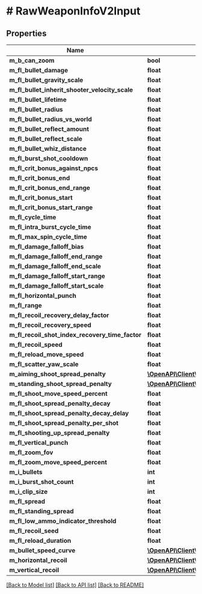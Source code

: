 # # RawWeaponInfoV2Input

## Properties

Name | Type | Description | Notes
------------ | ------------- | ------------- | -------------
**m_b_can_zoom** | **bool** |  | [optional]
**m_fl_bullet_damage** | **float** |  | [optional]
**m_fl_bullet_gravity_scale** | **float** |  | [optional]
**m_fl_bullet_inherit_shooter_velocity_scale** | **float** |  | [optional]
**m_fl_bullet_lifetime** | **float** |  | [optional]
**m_fl_bullet_radius** | **float** |  | [optional]
**m_fl_bullet_radius_vs_world** | **float** |  | [optional]
**m_fl_bullet_reflect_amount** | **float** |  | [optional]
**m_fl_bullet_reflect_scale** | **float** |  | [optional]
**m_fl_bullet_whiz_distance** | **float** |  | [optional]
**m_fl_burst_shot_cooldown** | **float** |  | [optional]
**m_fl_crit_bonus_against_npcs** | **float** |  | [optional]
**m_fl_crit_bonus_end** | **float** |  | [optional]
**m_fl_crit_bonus_end_range** | **float** |  | [optional]
**m_fl_crit_bonus_start** | **float** |  | [optional]
**m_fl_crit_bonus_start_range** | **float** |  | [optional]
**m_fl_cycle_time** | **float** |  | [optional]
**m_fl_intra_burst_cycle_time** | **float** |  | [optional]
**m_fl_max_spin_cycle_time** | **float** |  | [optional]
**m_fl_damage_falloff_bias** | **float** |  | [optional]
**m_fl_damage_falloff_end_range** | **float** |  | [optional]
**m_fl_damage_falloff_end_scale** | **float** |  | [optional]
**m_fl_damage_falloff_start_range** | **float** |  | [optional]
**m_fl_damage_falloff_start_scale** | **float** |  | [optional]
**m_fl_horizontal_punch** | **float** |  | [optional]
**m_fl_range** | **float** |  | [optional]
**m_fl_recoil_recovery_delay_factor** | **float** |  | [optional]
**m_fl_recoil_recovery_speed** | **float** |  | [optional]
**m_fl_recoil_shot_index_recovery_time_factor** | **float** |  | [optional]
**m_fl_recoil_speed** | **float** |  | [optional]
**m_fl_reload_move_speed** | **float** |  | [optional]
**m_fl_scatter_yaw_scale** | **float** |  | [optional]
**m_aiming_shoot_spread_penalty** | [**\OpenAPI\Client\Model\MAimingshootspreadpenalty**](MAimingshootspreadpenalty.md) |  | [optional]
**m_standing_shoot_spread_penalty** | [**\OpenAPI\Client\Model\MStandingshootspreadpenalty**](MStandingshootspreadpenalty.md) |  | [optional]
**m_fl_shoot_move_speed_percent** | **float** |  | [optional]
**m_fl_shoot_spread_penalty_decay** | **float** |  | [optional]
**m_fl_shoot_spread_penalty_decay_delay** | **float** |  | [optional]
**m_fl_shoot_spread_penalty_per_shot** | **float** |  | [optional]
**m_fl_shooting_up_spread_penalty** | **float** |  | [optional]
**m_fl_vertical_punch** | **float** |  | [optional]
**m_fl_zoom_fov** | **float** |  | [optional]
**m_fl_zoom_move_speed_percent** | **float** |  | [optional]
**m_i_bullets** | **int** |  | [optional]
**m_i_burst_shot_count** | **int** |  | [optional]
**m_i_clip_size** | **int** |  | [optional]
**m_fl_spread** | **float** |  | [optional]
**m_fl_standing_spread** | **float** |  | [optional]
**m_fl_low_ammo_indicator_threshold** | **float** |  | [optional]
**m_fl_recoil_seed** | **float** |  | [optional]
**m_fl_reload_duration** | **float** |  | [optional]
**m_bullet_speed_curve** | [**\OpenAPI\Client\Model\RawItemWeaponInfoBulletSpeedCurveV2Input**](RawItemWeaponInfoBulletSpeedCurveV2Input.md) |  | [optional]
**m_horizontal_recoil** | [**\OpenAPI\Client\Model\RawWeaponInfoHorizontalRecoilV2Input**](RawWeaponInfoHorizontalRecoilV2Input.md) |  | [optional]
**m_vertical_recoil** | [**\OpenAPI\Client\Model\RawWeaponInfoVerticalRecoilV2Input**](RawWeaponInfoVerticalRecoilV2Input.md) |  | [optional]

[[Back to Model list]](../../README.md#models) [[Back to API list]](../../README.md#endpoints) [[Back to README]](../../README.md)
